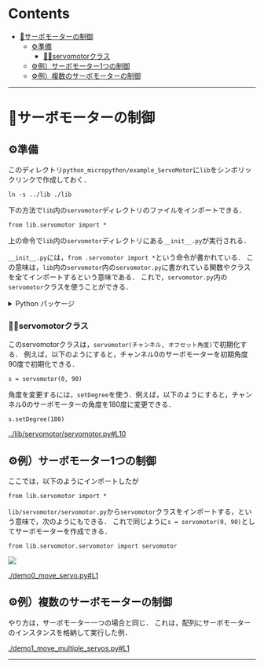 # Contents

- [🤖サーボモーターの制御](#🤖サーボモーターの制御)
    - [⚙️準備](#⚙️準備)
        - [🔩🔩servomotorクラス](#🔩🔩servomotorクラス)
    - [⚙️例）サーボモーター1つの制御](#⚙️例）サーボモーター1つの制御)
    - [⚙️例）複数のサーボモーターの制御](#⚙️例）複数のサーボモーターの制御)


---
# 🤖サーボモーターの制御 

## ⚙️準備 

このディレクトリ`python_micropython/example_ServoMotor`に`lib`をシンボリックリンクで作成しておく．

```
ln -s ../lib ./lib
```

下の方法で`lib`内の`servomotor`ディレクトリのファイルをインポートできる．

```
from lib.servomotor import *
```

上の命令で`lib`内の`servomotor`ディレクトリにある`__init__.py`が実行される．

`__init__.py`には，`from .servomotor import *`という命令が書かれている．
この意味は，`lib`内の`servomotor`内の`servomotor.py`に書かれている関数やクラスを全てインポートするという意味である．
これで，`servomotor.py`内の`servomotor`クラスを使うことができる．

<details>

---

<summary>Python パッケージ</summary>

あるディレクトリに，`__init__.py`というファイルがあると，そのディレクトリは**Pythonのパッケージ**となる．

```
from パッケージ名 import *
```

とすることで，そのパッケージ内の`__init__.py`がまず実行され，それに従って，パッケージ内のモジュールがインポートされる．
ここでは，`lib.servomotor`をパッケージとしてインポートしている．

---

</details>

### 🔩🔩servomotorクラス  

このservomotorクラスは，`servomotor(チャンネル, オフセット角度)`で初期化する．
例えば，以下のようにすると，チャンネル0のサーボモーターを初期角度90度で初期化できる．

```
s = servomotor(0, 90)
```

角度を変更するには，`setDegree`を使う．例えば，以下のようにすると，チャンネル0のサーボモーターの角度を180度に変更できる．

```
s.setDegree(180)
```

[../lib/servomotor/servomotor.py#L10](../lib/servomotor/servomotor.py#L10)



## ⚙️例）サーボモーター1つの制御 

ここでは，以下のようにインポートしたが

```
from lib.servomotor import *
```

`lib/servomotor/servomotor.py`から`servomotor`クラスをインポートする，という意味で，次のようにもできる．
これで同じように`s = servomotor(0, 90)`としてサーボモーターを作成できる．

```
from lib.servomotor.servomotor import servomotor
```

![](sample.gif)


[./demo0_move_servo.py#L1](./demo0_move_servo.py#L1)


## ⚙️例）複数のサーボモーターの制御 

やり方は，サーボモーター一つの場合と同じ．
これは，配列にサーボモーターのインスタンスを格納して実行した例．


[./demo1_move_multiple_servos.py#L1](./demo1_move_multiple_servos.py#L1)


---
